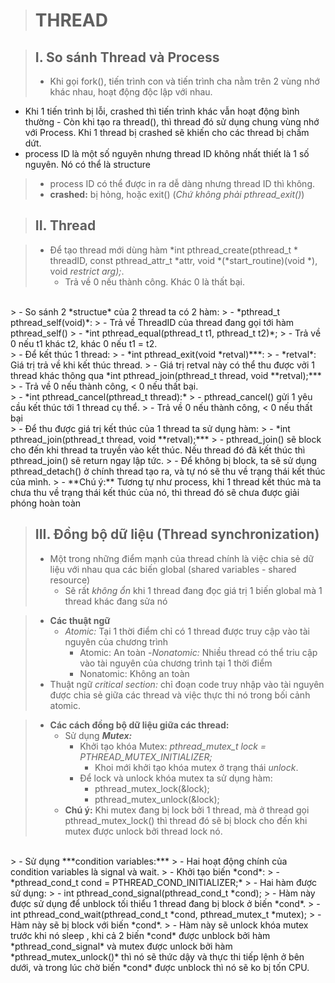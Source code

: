 > # THREAD 

> ## I. So sánh Thread và Process
> - Khi gọi fork(), tiến trình con và tiến trình cha nằm trên 2 vùng nhớ khác nhau, hoạt động độc lập với nhau.
   - Khi 1 tiến trình bị lỗi, crashed thì tiến trình khác vẫn hoạt động bình thường
    - Còn khi tạo ra thread(), thì thread đó sử dụng chung vùng nhớ với Process. Khi 1 thread bị crashed sẽ khiến cho các thread bị chấm dứt.
 - process ID là một số nguyên nhưng thread ID không nhất thiết là 1 số nguyên. Nó có thể là structure
> - process ID có thể được in ra dễ dàng nhưng thread ID thì không.
> - **crashed:** bị hỏng, hoặc exit() (*Chứ không phải pthread_exit()*)

> ## II. Thread

> - Để tạo thread mới dùng hàm *int pthread_create(pthread_t * threadID, const pthread_attr_t *attr, void *(*start_routine)(void *), void *restrict arg);*. 
>   - Trả về 0 nếu thành công. Khác 0 là thất bại.
<br>
> - So sánh 2 *structue* của 2 thread ta có 2 hàm:
>   - *pthread_t pthread_self(void)*:
>       - Trả về ThreadID của thread đang gọi tới hàm pthread_self()
>   - *int pthread_equal(pthread_t t1, pthread_t t2)*;
>       - Trả về 0 nếu t1 khác t2, khác 0 nếu t1 = t2.
<br>
> - Để kết thúc 1 thread: 
>   - *int pthread_exit(void *retval)***:
>       - *retval*: Giá trị trả về khi kết thúc thread.
>       - Giá trị retval này có thể thu được vởi 1 thread khác thông qua *int pthread_join(pthread_t thread, void **retval);***
>       - Trả về 0 nếu thành công, < 0 nếu thất bại.
<br>
>   - *int pthread_cancel(pthread_t thread):*
>       - pthread_cancel() gửi 1 yêu cầu kết thúc tới 1 thread cụ thể.
>       - Trả về 0 nếu thành công, < 0 nếu thất bại
<br>
> - Để thu được giá trị kết thúc của 1 thread ta sử dụng hàm:
>   - *int pthread_join(pthread_t thread, void **retval);***
>       - pthread_join() sẽ block cho đến khi thread ta truyền vào kết thúc. Nếu thread đó đã kết thúc thì pthread_join() sẽ return ngay lập tức.
>       - Để không bị block, ta sẽ sử dụng pthread_detach() ở chính thread tạo ra, và tự nó sẽ thu về trạng thái kết thúc của mình.
> - **Chú ý:** Tương tự như process, khi 1 thread kết thúc mà ta chưa thu về trạng thái kết thúc của nó, thì thread đó sẽ chưa được giải phóng hoàn toàn

> ## III. Đồng bộ dữ liệu (Thread synchronization)
> - Một trong những điểm mạnh của thread chính là việc chia sẻ dữ liệu với nhau qua các biến global (shared variables - shared resource)
>   - Sẽ rất *không ổn* khi 1 thread đang đọc giá trị 1 biến global mà 1 thread khác đang sửa nó

> - **Các thuật ngữ**
>   - *Atomic:* Tại 1 thời điểm chỉ có 1 thread được truy cập vào tài nguyên của chương trình
>       - Atomic: An toàn
>   -*Nonatomic:* Nhiều thread có thể triu cập vào tài nguyên của chương trình tại 1 thời điểm
>       - Nonatomic: Không an toàn
> - Thuật ngữ *critical section:* chỉ đoạn code truy nhập vào tài nguyên được chia sẻ giữa các thread và việc thực thi nó trong bối cảnh atomic.

> - **Các cách đồng bộ dữ liệu giữa các thread:**
>   -   Sử dụng ***Mutex:***
>       - Khởi tạo khóa Mutex: *pthread_mutex_t lock = PTHREAD_MUTEX_INITIALIZER;*
>           - Khoi mới khởi tạo khóa mutex ở trạng thái *unlock*.
>       - Để lock và unlock khóa mutex ta sử dụng hàm:
>           - pthread_mutex_lock(&lock);
>           - pthread_mutex_unlock(&lock);
>   - **Chú ý:** Khi mutex đang bị lock bởi 1 thread, mà ở thread gọi pthread_mutex_lock() thì thread đó sẽ bị block cho đến khi mutex được unlock bởi thread lock nó.
<br>
> - Sử dụng ***condition variables:***
>   - Hai hoạt động chính của condition variables là signal và wait.
>   - Khởi tạo biến *cond*:
>       - *pthread_cond_t cond = PTHREAD_COND_INITIALIZER;*
>       - Hai hàm được sử dụng:
>           - int pthread_cond_signal(pthread_cond_t *cond);
>               - Hàm này được sử dụng để unblock tối thiểu 1 thread đang bị block ở biến *cond*.
>           - int pthread_cond_wait(pthread_cond_t *cond, pthread_mutex_t *mutex);
>               - Hàm này sẽ bị block với biến *cond*.
>               - Hàm này sẽ unlock khóa mutex trước khi nó sleep , khi cả 2 biến *cond* được unblock bởi hàm *pthread_cond_signal* và mutex được unlock bởi hàm *pthread_mutex_unlock()* thì nó sẽ thức dậy và thực thi tiếp lệnh ở bên dưới, và trong lúc chờ biến *cond* được unblock thì nó sẽ ko bị tốn CPU.
